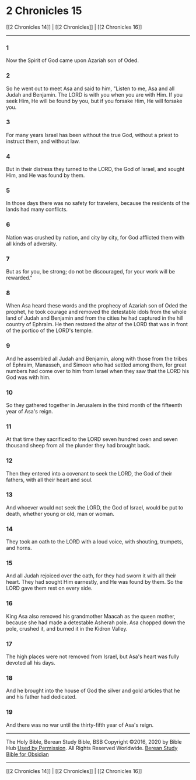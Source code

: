 # 2 Chronicles 15

[[2 Chronicles 14]] | [[2 Chronicles]] | [[2 Chronicles 16]]

---

### 1
Now the Spirit of God came upon Azariah son of Oded.

### 2
So he went out to meet Asa and said to him, "Listen to me, Asa and all Judah and Benjamin. The LORD is with you when you are with Him. If you seek Him, He will be found by you, but if you forsake Him, He will forsake you.

### 3
For many years Israel has been without the true God, without a priest to instruct them, and without law.

### 4
But in their distress they turned to the LORD, the God of Israel, and sought Him, and He was found by them.

### 5
In those days there was no safety for travelers, because the residents of the lands had many conflicts.

### 6
Nation was crushed by nation, and city by city, for God afflicted them with all kinds of adversity.

### 7
But as for you, be strong; do not be discouraged, for your work will be rewarded."

### 8
When Asa heard these words and the prophecy of Azariah son of Oded the prophet, he took courage and removed the detestable idols from the whole land of Judah and Benjamin and from the cities he had captured in the hill country of Ephraim. He then restored the altar of the LORD that was in front of the portico of the LORD's temple.

### 9
And he assembled all Judah and Benjamin, along with those from the tribes of Ephraim, Manasseh, and Simeon who had settled among them, for great numbers had come over to him from Israel when they saw that the LORD his God was with him.

### 10
So they gathered together in Jerusalem in the third month of the fifteenth year of Asa's reign.

### 11
At that time they sacrificed to the LORD seven hundred oxen and seven thousand sheep from all the plunder they had brought back.

### 12
Then they entered into a covenant to seek the LORD, the God of their fathers, with all their heart and soul.

### 13
And whoever would not seek the LORD, the God of Israel, would be put to death, whether young or old, man or woman.

### 14
They took an oath to the LORD with a loud voice, with shouting, trumpets, and horns.

### 15
And all Judah rejoiced over the oath, for they had sworn it with all their heart. They had sought Him earnestly, and He was found by them. So the LORD gave them rest on every side.

### 16
King Asa also removed his grandmother Maacah as the queen mother, because she had made a detestable Asherah pole. Asa chopped down the pole, crushed it, and burned it in the Kidron Valley.

### 17
The high places were not removed from Israel, but Asa's heart was fully devoted all his days.

### 18
And he brought into the house of God the silver and gold articles that he and his father had dedicated.

### 19
And there was no war until the thirty-fifth year of Asa's reign.

---

The Holy Bible, Berean Study Bible, BSB
Copyright ©2016, 2020 by Bible Hub
[Used by Permission](https://berean.bible/terms.htm). All Rights Reserved Worldwide.
[Berean Study Bible for Obsidian](https://github.com/gapmiss/berean-study-bible-for-obsidian)

---

[[2 Chronicles 14]] | [[2 Chronicles]] | [[2 Chronicles 16]]


